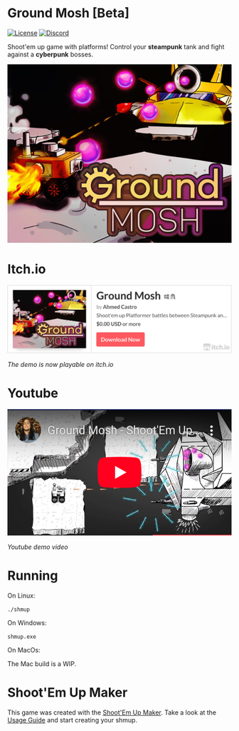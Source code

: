 # Ground Mosh [Beta]

[![License](https://img.shields.io/badge/license-MIT-brightgreen.svg)](https://github.com/Rosalila/STGExample/blob/master/LICENSE)
[![Discord](https://img.shields.io/discord/650862206925275156.svg?label=Discord&logo=discord&color=7289DA&labelColor=2C2F33)](https://discord.mod.io)

Shoot'em up game with platforms! Control your **steampunk** tank and fight against a **cyberpunk** bosses.

![Alt text](img/cover.png?raw=true)

# Itch.io

[![Alt text](img/itch_link.png?raw=true)](https://turupawn.itch.io/ground-mosh)

_The demo is now playable on itch.io_

# Youtube

[![Alt text](img/youtube_link.png?raw=true)](https://www.youtube.com/watch?v=-7O7kV7iMwk)

_Youtube demo video_

# Running

On Linux:

```
./shmup
```

On Windows:

```
shmup.exe
```

On MacOs:

The Mac build is a WIP.

# Shoot'Em Up Maker

This game was created with the [Shoot'Em Up Maker](https://github.com/Rosalila/STG#usage). Take a look at the [Usage Guide](https://github.com/Rosalila/STG#usage) and start creating your shmup.